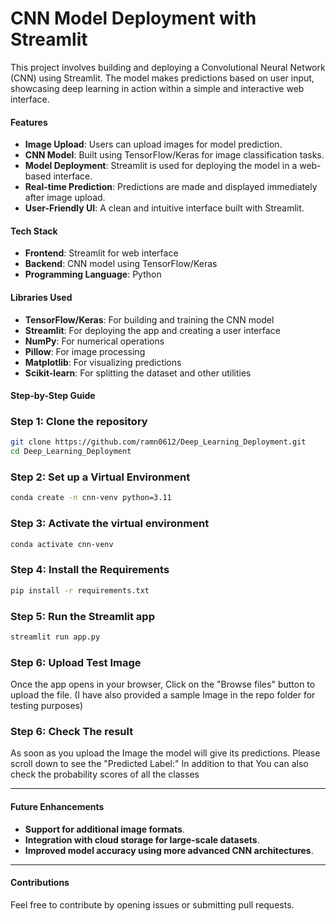 # CNN Model Deployment with Streamlit

This project involves building and deploying a Convolutional Neural Network (CNN) using Streamlit. The model makes predictions based on user input, showcasing deep learning in action within a simple and interactive web interface.

#### Features

- **Image Upload**: Users can upload images for model prediction.
- **CNN Model**: Built using TensorFlow/Keras for image classification tasks.
- **Model Deployment**: Streamlit is used for deploying the model in a web-based interface.
- **Real-time Prediction**: Predictions are made and displayed immediately after image upload.
- **User-Friendly UI**: A clean and intuitive interface built with Streamlit.

#### Tech Stack

- **Frontend**: Streamlit for web interface
- **Backend**: CNN model using TensorFlow/Keras
- **Programming Language**: Python

#### Libraries Used

- **TensorFlow/Keras**: For building and training the CNN model
- **Streamlit**: For deploying the app and creating a user interface
- **NumPy**: For numerical operations
- **Pillow**: For image processing
- **Matplotlib**: For visualizing predictions
- **Scikit-learn**: For splitting the dataset and other utilities

#### Step-by-Step Guide

### Step 1: Clone the repository

```bash
git clone https://github.com/ramn0612/Deep_Learning_Deployment.git
cd Deep_Learning_Deployment
```

### Step 2: Set up a Virtual Environment

```bash
conda create -n cnn-venv python=3.11
```

### Step 3: Activate the virtual environment

```bash
conda activate cnn-venv
```

### Step 4: Install the Requirements

```bash
pip install -r requirements.txt
```

### Step 5: Run the Streamlit app

```bash
streamlit run app.py
```

### Step 6: Upload Test Image

Once the app opens in your browser,
Click on the "Browse files" button to upload the file.
(I have also provided a sample Image in the repo folder for testing purposes)

### Step 6: Check The result

As soon as you upload the Image the model will give its predictions.
Please scroll down to see the "Predicted Label:"
In addition to that You can also check the probability scores of all the classes

---

#### Future Enhancements

- **Support for additional image formats**.
- **Integration with cloud storage for large-scale datasets**.
- **Improved model accuracy using more advanced CNN architectures**.

---

#### Contributions

Feel free to contribute by opening issues or submitting pull requests.
